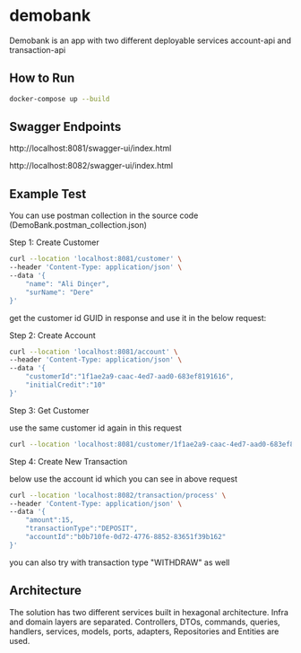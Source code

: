 # demobank

Demobank is an app with two different deployable services account-api and transaction-api

## How to Run

```bash
docker-compose up --build   
```

## Swagger Endpoints

http://localhost:8081/swagger-ui/index.html

http://localhost:8082/swagger-ui/index.html


## Example Test

You can use postman collection in the source code (DemoBank.postman_collection.json)

Step 1: Create Customer 

```bash
curl --location 'localhost:8081/customer' \
--header 'Content-Type: application/json' \
--data '{
    "name": "Ali Dinçer",
    "surName": "Dere"
}'
```

get the customer id GUID in response and use it in the below request:

Step 2: Create Account

```bash
curl --location 'localhost:8081/account' \
--header 'Content-Type: application/json' \
--data '{
    "customerId":"1f1ae2a9-caac-4ed7-aad0-683ef8191616",
    "initialCredit":"10"
}'
```

Step 3: Get Customer

use the same customer id again in this request

```bash
curl --location 'localhost:8081/customer/1f1ae2a9-caac-4ed7-aad0-683ef8191616'
```

Step 4: Create New Transaction

below use the account id which you can see in above request

```bash
curl --location 'localhost:8082/transaction/process' \
--header 'Content-Type: application/json' \
--data '{
    "amount":15,
    "transactionType":"DEPOSIT",
    "accountId":"b0b710fe-0d72-4776-8852-83651f39b162"
}'
```

you can also try with transaction type "WITHDRAW" as well



## Architecture

The solution has two different services built in hexagonal architecture.
Infra and domain layers are separated. Controllers, DTOs, commands, queries, handlers, services, models, ports, adapters, Repositories and Entities are used.